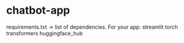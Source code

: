# chatbot-app
requirements.txt → list of dependencies. For your app:  streamlit torch transformers huggingface_hub
